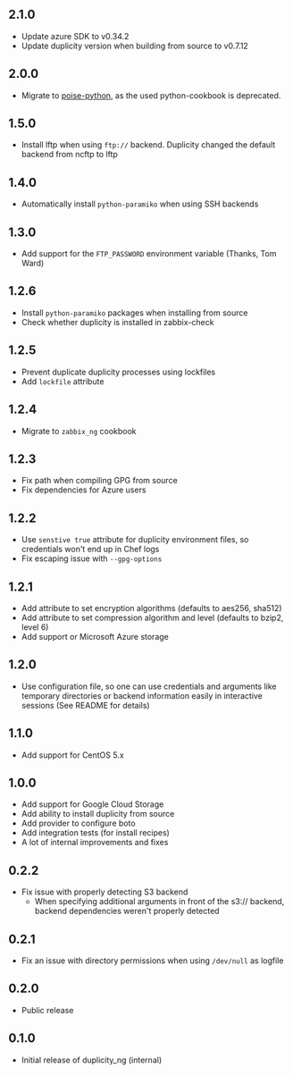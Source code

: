 2.1.0
-----

- Update azure SDK to v0.34.2
- Update duplicity version when building from source to v0.7.12

2.0.0
-----

- Migrate to [poise-python](https://github.com/poise/poise-python), as the used python-cookbook is deprecated.

1.5.0
-----

- Install lftp when using `ftp://` backend. Duplicity changed the default backend from ncftp to lftp

1.4.0
-----

- Automatically install `python-paramiko` when using SSH backends

1.3.0
-----

- Add support for the `FTP_PASSWORD` environment variable (Thanks, Tom Ward)

1.2.6
-----

- Install `python-paramiko` packages when installing from source
- Check whether duplicity is installed in zabbix-check

1.2.5
-----

- Prevent duplicate duplicity processes using lockfiles
- Add `lockfile` attribute

1.2.4
-----

- Migrate to `zabbix_ng` cookbook

1.2.3
-----

- Fix path when compiling GPG from source
- Fix dependencies for Azure users

1.2.2
-----

- Use `senstive true` attribute for duplicity environment files, so credentials won't end up in
  Chef logs
- Fix escaping issue with `--gpg-options`

1.2.1
-----

- Add attribute to set encryption algorithms (defaults to aes256, sha512)
- Add attribute to set compression algorithm and level (defaults to bzip2, level 6)
- Add support or Microsoft Azure storage

1.2.0
-----

- Use configuration file, so one can use credentials and arguments like temporary directories or
  backend information easily in interactive sessions (See README for details)

1.1.0
-----

- Add support for CentOS 5.x

1.0.0
-----

- Add support for Google Cloud Storage
- Add ability to install duplicity from source
- Add provider to configure boto
- Add integration tests (for install recipes)
- A lot of internal improvements and fixes

0.2.2
-----

- Fix issue with properly detecting S3 backend
  - When specifying additional arguments in front of the s3:// backend, backend dependencies weren't properly detected

0.2.1
-----

- Fix an issue with directory permissions when using `/dev/null` as logfile

0.2.0
-----

- Public release

0.1.0
-----

- Initial release of duplicity\_ng (internal)
